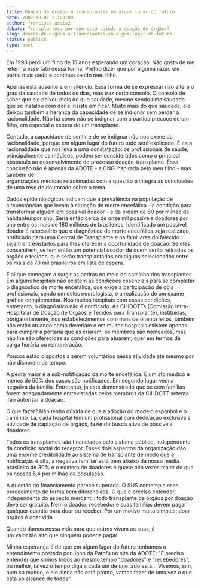 ```yaml
---
title: Doação de órgãos e transplantes em algum lugar do futuro
date: 2007-10-07 21:00:00
author: francisco.assis2
debate: Transplantes: por que está caindo a doação de órgãos?
slug: doacao-de-orgaos-e-transplantes-em-algum-lugar-do-futuro
status: publish 
type: post
---
```


  
Em 1998 perdi um filho de 15 anos esperando um coração. Não gosto de me referir a esse fato dessa forma. Prefiro dizer que por alguma razão ele partiu mais cedo e continua sendo meu filho.   
  
Apenas está ausente e em silêncio. Essa forma de se expressar não altera o grau da saudade de todos os dias, mas traz certo consolo. O consolo de saber que ele deixou mais do que saudade, mesmo sendo uma saudade que se instalou com dor e insiste em ficar. Muito mais do que saudade, ele deixou também a herança da capacidade de se indignar sem perder a racionalidade. Não há como não se indignar com a partida precoce de um filho, em especial a espera de um transplante.   
  
Contudo, a capacidade de sentir e de se indignar não nos exime da racionalidade, porque em algum lugar do futuro tudo será explicado. É esta racionalidade que nos leva a uma constatação: os profissionais de saúde, principalmente os médicos, podem ser considerados como o principal obstáculo ao desenvolvimento do processo doação-transplante. Essa conclusão não é apenas da ADOTE - a ONG inspirada pelo meu filho - mas também de   
organizações médicas relacionadas com a questão e integra as conclusões de uma tese de doutorado sobre o tema.  
  
Dados epidemiológicos indicam que a prevalência na população de circunstâncias que levam à situação de morte encefálica - a condição para transformar alguém em possível doador - é da ordem de 60 por milhão de habitantes por ano. Seria então cerca de onze mil possíveis doadores por ano entre os mais de 180 milhões de brasileiros. Identificado um possível doador é necessário que o diagnóstico de morte encefálica seja realizado, notificado para uma Central de Transplante e os familiares do falecido sejam entrevistados para lhes oferecer a oportunidade de doação. Se eles consentirem, se tem então um potencial doador de quem serão retirados os órgãos e tecidos, que serão transplantados em alguns selecionados entre os mais de 70 mil brasileiros em lista de espera.  
  
É aí que começam a surgir as pedras no meio do caminho dos transplantes. Em alguns hospitais não existem as condições essenciais para se completar o diagnóstico de morte encefálica, que exige a participação de dois profissionais, sendo um deles neurologista, e a realização de um exame gráfico complementar. Nos muitos hospitais com essas condições, entretanto, o diagnóstico não é notificado. As CIHDOTTs (Comissão Intra-Hospitalar de Doação de Órgãos e Tecidos para Transplante), instituídas, obrigatoriamente, nos estabelecimentos com mais de oitenta leitos, também não estão atuando como deveriam e em muitos hospitais existem apenas para cumprir a portaria que as criaram; os membros são nomeados, mas não lhe são oferecidas as condições para atuarem, quer em termos de carga horária ou remuneração.   
  
Poucos estão dispostos a serem voluntários nessa atividade até mesmo por não disporem de tempo.  
  
A pedra maior é a sub-notificação da morte encefálica. É um ato médico e menos de 50% dos casos são notificados. Em segundo lugar vem a negativa da família. Entretanto, já está demonstrado que se cem famílias forem adequadamente entrevistadas pelos membros da CIHDOTT setenta irão autorizar a doação.  
  
O que fazer? Não tenho dúvida de que a adoção do modelo espanhol é o caminho. Lá, cada hospital tem um profissional com dedicação exclusiva à atividade de captação de órgãos, fazendo busca ativa de possíveis doadores.   
  
Todos os transplantes são financiados pelo sistema público, independente da condição social do receptor. Esses dois aspectos da organização dão uma enorme credibilidade ao sistema de transplante de modo que a notificação é alta, a negativa familiar está bem abaixo da nossa média brasileira de 30% e o número de doadores é quase oito vezes maior do que os nossos 5,4 por milhão da população.  
  
A questão do financiamento parece superada. O SUS contempla esse procedimento de forma bem diferenciada. O que é preciso entender, independente do aspecto mercantil: todo transplante de órgãos por doação deve ser gratuito. Nem o doador, recebedor e suas famílias devem pagar qualquer quantia para doar ou receber. Por um motivo muito simples: doar órgãos é doar vida.   
  
Quando damos nossa vida para que outros vivam as suas, é   
um valor tão alto que ninguém poderia pagar.  
  
Minha esperança é de que em algum lugar do futuro tenhamos o entendimento postado por John da Patofu no site da ADOTE: "É preciso entender que somos todos ao mesmo tempo "doadores" e "recebedores", ou melhor, talvez o tempo diga a cada um de que lado está... Vivemos, sim, num só mundo, e ele ainda não está pronto, vamos fazer de uma vez o que está ao alcance de todos".
